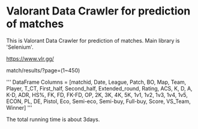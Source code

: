 # Valorant Data Crawler for prediction of matches

This is Valorant Data Crawler for prediction of matches.
Main library is 'Selenium'.

https://www.vlr.gg/

match/results/?page=(1~450)

'''
DataFrame Columns = [matchid,	Date,	League,	Patch,	BO,	Map, Team,	Player,	T_CT,	First_half,	Second_half,	Extended_round,	Rating,	ACS,	K,	D,	A,	K-D,	ADR,	HS%,	FK,	FD,	FK-FD,	OP,	2K,	3K,	4K,	5K,	1v1,	1v2,	1v3,	1v4, 1v5,	ECON, PL,	DE,	Pistol,	Eco,	Semi-eco,	Semi-buy,	Full-buy,	Score,	VS_Team,	Winner]
'''

The total running time is about 3days.